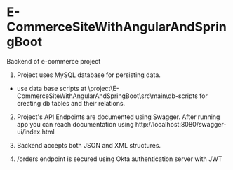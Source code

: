 # E-CommerceSiteWithAngularAndSpringBoot
Backend of e-commerce project


1. Project uses MySQL database for persisting data.
- use data base scripts at \project\E-CommerceSiteWithAngularAndSpringBoot\src\main\db-scripts for creating db tables and their relations.

2. Project's API Endpoints are documented using Swagger. After running app you can reach documentation using http://localhost:8080/swagger-ui/index.html

3. Backend accepts both JSON and XML structures.
4. /orders endpoint is secured using Okta authentication server with JWT
